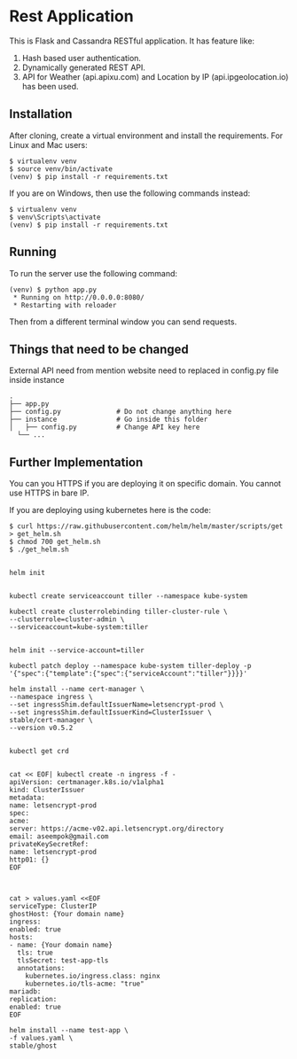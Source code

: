 Rest Application
=================

This is Flask and Cassandra RESTful application.
It has feature like:
1.  Hash based user authentication.
2.  Dynamically generated REST API.
3.  API for Weather (api.apixu.com) and Location by IP (api.ipgeolocation.io) has been used.

Installation
------------

After cloning, create a virtual environment and install the requirements. For Linux and Mac users:

    $ virtualenv venv
    $ source venv/bin/activate
    (venv) $ pip install -r requirements.txt

If you are on Windows, then use the following commands instead:

    $ virtualenv venv
    $ venv\Scripts\activate
    (venv) $ pip install -r requirements.txt

Running
-------

To run the server use the following command:

    (venv) $ python app.py
     * Running on http://0.0.0.0:8080/
     * Restarting with reloader

Then from a different terminal window you can send requests.

Things that need to be changed
-------------------------------
External API need from mention website need to replaced in config.py file inside instance

    .
    ├── app.py
    ├── config.py              # Do not change anything here
    ├── instance               # Go inside this folder 
    │   ├── config.py          # Change API key here
      └── ...

Further Implementation
-----------------------
You can you HTTPS if you are deploying it on specific domain.
You cannot use HTTPS in bare IP.

If you are deploying using kubernetes here is the code:

    $ curl https://raw.githubusercontent.com/helm/helm/master/scripts/get > get_helm.sh
    $ chmod 700 get_helm.sh
    $ ./get_helm.sh


    helm init


    kubectl create serviceaccount tiller --namespace kube-system

    kubectl create clusterrolebinding tiller-cluster-rule \
    --clusterrole=cluster-admin \
    --serviceaccount=kube-system:tiller


    helm init --service-account=tiller

    kubectl patch deploy --namespace kube-system tiller-deploy -p '{"spec":{"template":{"spec":{"serviceAccount":"tiller"}}}}' 
 
    helm install --name cert-manager \
    --namespace ingress \
    --set ingressShim.defaultIssuerName=letsencrypt-prod \
    --set ingressShim.defaultIssuerKind=ClusterIssuer \
    stable/cert-manager \
    --version v0.5.2


    kubectl get crd


    cat << EOF| kubectl create -n ingress -f -
    apiVersion: certmanager.k8s.io/v1alpha1
    kind: ClusterIssuer
    metadata:
    name: letsencrypt-prod
    spec:
    acme:
    server: https://acme-v02.api.letsencrypt.org/directory
    email: aseempok@gmail.com
    privateKeySecretRef:
    name: letsencrypt-prod
    http01: {}
    EOF



    cat > values.yaml <<EOF
    serviceType: ClusterIP
    ghostHost: {Your domain name}
    ingress:
    enabled: true
    hosts:
    - name: {Your domain name}
      tls: true
      tlsSecret: test-app-tls
      annotations:
        kubernetes.io/ingress.class: nginx
        kubernetes.io/tls-acme: "true"
    mariadb:
    replication:
    enabled: true
    EOF

    helm install --name test-app \
    -f values.yaml \
    stable/ghost


